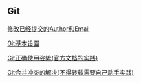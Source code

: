 ## Git

[修改已经提交的Author和Email](ChangeCommitInfo.md)

[Git基本设置](GitSetting.md)

[Git正确使用姿势(官方文档的实践)](Git.md)

[Git合并冲突的解决(不得转载需要自己动手实践)](https://blog.csdn.net/qq_36431213/article/details/78867780)



